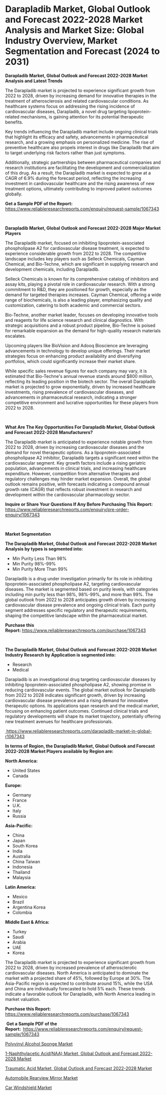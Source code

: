 <p><h1>Darapladib Market, Global Outlook and Forecast 2022-2028 Market Analysis and Market Size: Global Industry Overview, Market Segmentation and Forecast (2024 to 2031)</h1></p><p><strong>Darapladib Market, Global Outlook and Forecast 2022-2028 Market Analysis and Latest Trends</strong></p>
<p><p>The Darapladib market is projected to experience significant growth from 2022 to 2028, driven by increasing demand for innovative therapies in the treatment of atherosclerosis and related cardiovascular conditions. As healthcare systems focus on addressing the rising incidence of cardiovascular diseases, Darapladib, a novel drug targeting lipoprotein-related mechanisms, is gaining attention for its potential therapeutic benefits.</p><p>Key trends influencing the Darapladib market include ongoing clinical trials that highlight its efficacy and safety, advancements in pharmaceutical research, and a growing emphasis on personalized medicine. The rise of preventive healthcare also propels interest in drugs like Darapladib that aim to target underlying risk factors rather than just symptoms. </p><p>Additionally, strategic partnerships between pharmaceutical companies and research institutions are facilitating the development and commercialization of this drug. As a result, the Darapladib market is expected to grow at a CAGR of 6.9% during the forecast period, reflecting the increasing investment in cardiovascular healthcare and the rising awareness of new treatment options, ultimately contributing to improved patient outcomes globally.</p></p>
<p><strong>Get a Sample PDF of the Report:&nbsp;</strong> <a href="https://www.reliableresearchreports.com/enquiry/request-sample/1067343">https://www.reliableresearchreports.com/enquiry/request-sample/1067343</a></p>
<p>&nbsp;</p>
<p><strong>Darapladib Market, Global Outlook and Forecast 2022-2028 Major Market Players</strong></p>
<p><p>The Darapladib market, focused on inhibiting lipoprotein-associated phospholipase A2 for cardiovascular disease treatment, is expected to experience considerable growth from 2022 to 2028. The competitive landscape includes key players such as Selleck Chemicals, Cayman Chemical, and Bio-Techne, which are significant in supplying research and development chemicals, including Darapladib.</p><p>Selleck Chemicals is known for its comprehensive catalog of inhibitors and assay kits, playing a pivotal role in cardiovascular research. With a strong commitment to R&D, they are positioned for growth, especially as the demand for targeted therapies increases. Cayman Chemical, offering a wide range of biochemicals, is also a leading player, emphasizing quality and customization, catering to both academic and commercial sectors.</p><p>Bio-Techne, another market leader, focuses on developing innovative tools and reagents for life science research and clinical diagnostics. With strategic acquisitions and a robust product pipeline, Bio-Techne is poised for remarkable expansion as the demand for high-quality research materials escalates.</p><p>Upcoming players like BioVision and Adooq Bioscience are leveraging advancements in technology to develop unique offerings. Their market strategies focus on enhancing product availability and diversifying portfolios, which could significantly increase their market share.</p><p>While specific sales revenue figures for each company may vary, it is estimated that Bio-Techne's annual revenue stands around $800 million, reflecting its leading position in the biotech sector. The overall Darapladib market is projected to grow exponentially, driven by increased healthcare investments, rising prevalence of cardiovascular diseases, and advancements in pharmaceutical research, indicating a stronger competitive environment and lucrative opportunities for these players from 2022 to 2028.</p></p>
<p>&nbsp;</p>
<p><strong>What Are The Key Opportunities For Darapladib Market, Global Outlook and Forecast 2022-2028 Manufacturers?</strong></p>
<p><p>The Darapladib market is anticipated to experience notable growth from 2022 to 2028, driven by increasing cardiovascular diseases and the demand for novel therapeutic options. As a lipoprotein-associated phospholipase A2 inhibitor, Darapladib targets a significant need within the cardiovascular segment. Key growth factors include a rising geriatric population, advancements in clinical trials, and increasing healthcare expenditure. However, competition from alternative therapies and regulatory challenges may hinder market expansion. Overall, the global outlook remains positive, with forecasts indicating a compound annual growth rate (CAGR) that reflects robust investment in research and development within the cardiovascular pharmacology sector.</p></p>
<p><strong>Inquire or Share Your Questions If Any Before Purchasing This Report:</strong> <a href="https://www.reliableresearchreports.com/enquiry/pre-order-enquiry/1067343">https://www.reliableresearchreports.com/enquiry/pre-order-enquiry/1067343</a></p>
<p>&nbsp;</p>
<p><strong>Market Segmentation</strong></p>
<p><strong>The Darapladib Market, Global Outlook and Forecast 2022-2028 Market Analysis by types is segmented into:</strong></p>
<p><ul><li>Min Purity Less Than 98%</li><li>Min Purity 98%-99%</li><li>Min Purity More Than 99%</li></ul></p>
<p><p>Darapladib is a drug under investigation primarily for its role in inhibiting lipoprotein-associated phospholipase A2, targeting cardiovascular diseases. The market is segmented based on purity levels, with categories including min purity less than 98%, 98%-99%, and more than 99%. The global outlook from 2022 to 2028 anticipates growth driven by increasing cardiovascular disease prevalence and ongoing clinical trials. Each purity segment addresses specific regulatory and therapeutic requirements, shaping the competitive landscape within the pharmaceutical market.</p></p>
<p><strong>Purchase this Report:&nbsp;</strong><a href="https://www.reliableresearchreports.com/purchase/1067343">https://www.reliableresearchreports.com/purchase/1067343</a></p>
<p>&nbsp;</p>
<p><strong>The Darapladib Market, Global Outlook and Forecast 2022-2028 Market Industry Research by Application is segmented into:</strong></p>
<p><ul><li>Research</li><li>Medical</li></ul></p>
<p><p>Darapladib is an investigational drug targeting cardiovascular diseases by inhibiting lipoprotein-associated phospholipase A2, showing promise in reducing cardiovascular events. The global market outlook for Darapladib from 2022 to 2028 indicates significant growth, driven by increasing cardiovascular disease prevalence and a rising demand for innovative therapeutic options. Its applications span research and the medical market, focusing on enhancing patient outcomes. Continued clinical trials and regulatory developments will shape its market trajectory, potentially offering new treatment avenues for healthcare professionals.</p></p>
<p><a href="https://www.reliableresearchreports.com/darapladib-market-in-global-r1067343">&nbsp;https://www.reliableresearchreports.com/darapladib-market-in-global-r1067343</a></p>
<p><strong>In terms of Region, the Darapladib Market, Global Outlook and Forecast 2022-2028 Market Players available by Region are:</strong></p>
<p>
    <p> <strong> North America: </strong>
        <ul>
            <li>United States</li>
            <li>Canada</li>
        </ul>
        </p> 
    <p> <strong> Europe: </strong>
        <ul>
            <li>Germany</li>
            <li>France</li>
            <li>U.K.</li>
            <li>Italy</li>
            <li>Russia</li>
        </ul>
        </p> 
    <p> <strong> Asia-Pacific: </strong>
        <ul>
            <li>China</li>
            <li>Japan</li>
            <li>South Korea</li>
            <li>India</li>
            <li>Australia</li>
            <li>China Taiwan</li>
            <li>Indonesia</li>
            <li>Thailand</li>
            <li>Malaysia</li>
        </ul>
        </p> 
    <p> <strong> Latin America: </strong>
        <ul>
            <li>Mexico</li>
            <li>Brazil</li>
            <li>Argentina Korea</li>
            <li>Colombia</li>
        </ul>
        </p> 
    <p> <strong> Middle East & Africa: </strong>
        <ul>
            <li>Turkey</li>
            <li>Saudi</li>
            <li>Arabia</li>
            <li>UAE</li>
            <li>Korea</li>
        </ul>
    </p>
    </p>
<p><p>The Darapladib market is projected to experience significant growth from 2022 to 2028, driven by increased prevalence of atherosclerotic cardiovascular diseases. North America is anticipated to dominate the market with a projected share of 45%, followed by Europe at 30%. The Asia-Pacific region is expected to contribute around 15%, while the USA and China are individually forecasted to hold 5% each. These trends indicate a favorable outlook for Darapladib, with North America leading in market valuation.</p></p>
<p><strong>Purchase this Report: </strong><a href="https://www.reliableresearchreports.com/purchase/1067343">https://www.reliableresearchreports.com/purchase/1067343</a></p>
<p>&nbsp;<strong>Get a Sample PDF of the Report:&nbsp;&nbsp;</strong><a href="https://www.reliableresearchreports.com/enquiry/request-sample/1067343">https://www.reliableresearchreports.com/enquiry/request-sample/1067343</a></p>
<p><strong></strong></p>
<p><p><a href="https://issuu.com/reportprime-2/docs/polyvinyl-alcohol-sponge-market-siz_26995bd196c180">Polyvinyl Alcohol Sponge Market</a></p><p><a href="https://github.com/NasrinKhan99/Market-Research-Report-List-1/blob/main/1-naphthylacetic-acidnaa-market-global-outlook-and-forecast-2022-2028-market.md">1-Naphthylacetic Acid(NAA) Market, Global Outlook and Forecast 2022-2028 Market</a></p><p><a href="https://github.com/RoseBoyd475/Market-Research-Report-List-1/blob/main/traumatic-acid-market-global-outlook-and-forecast-2022-2028-market.md">Traumatic Acid Market, Global Outlook and Forecast 2022-2028 Market</a></p><p><a href="https://medium.com/@belaayi865/the-automobile-rearview-mirror-market-has-witnessed-significant-growth-in-recent-years-and-this-74a3f9a722d2">Automobile Rearview Mirror Market</a></p><p><a href="https://medium.com/@belaayi865/the-global-car-windshield-market-is-a-dynamic-and-growing-industry-00b88661ce84">Car Windshield Market</a></p></p>